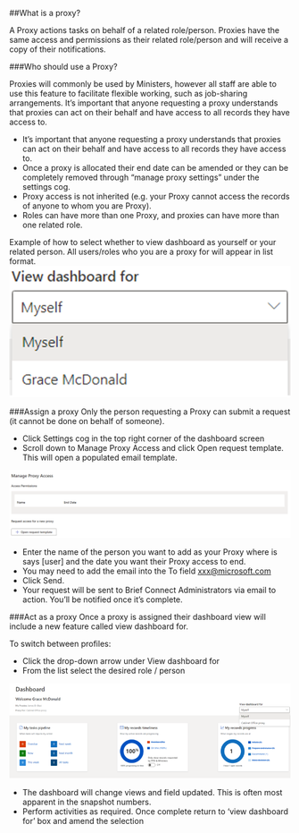 ##What is a proxy?

A Proxy actions tasks on behalf of a related role/person. Proxies have the same access and permissions as their related role/person and will receive a copy of their notifications. 

###Who should use a Proxy?

Proxies will commonly be used by Ministers, however all staff are able to use this feature to facilitate flexible working, such as job-sharing arrangements. 
It’s important that anyone requesting a proxy understands that proxies can act on their behalf and have access to all records they have access to.  

- It’s important that anyone requesting a proxy understands that proxies can act on their behalf and have access to all records they have access to. 
- Once a proxy is allocated their end date can be amended or they can be completely removed through “manage proxy settings” under the settings cog.
- Proxy access is not inherited (e.g. your Proxy cannot access the records of anyone to whom you are Proxy). 
- Roles can have more than one Proxy, and proxies can have more than one related role. 

Example of how to select whether to view dashboard as yourself or your related person. All users/roles who you are a proxy for will appear in list format.
![image.png](.attachments/image-aaa3d331-e037-4e02-9758-02716bfbcfc5.png)


###Assign a proxy
Only the person requesting a Proxy can submit a request (it cannot be done on behalf of someone). 

- Click Settings cog in the top right corner of the dashboard screen
- Scroll down to Manage Proxy Access and click Open request template. This will open a populated email template. 

![image.png](.attachments/image-b36cbd66-9a3d-499d-945a-2ed90c45eb6e.png)
- Enter the name of the person you want to add as your Proxy where is says [user] and the date you want their Proxy access to end. 
- You may need to add the email into the To field xxx@microsoft.com
- Click Send.
- Your request will be sent to Brief Connect Administrators via email to action. You’ll be notified once it’s complete. 

###Act as a proxy
Once a proxy is assigned their dashboard view will include a new feature called view dashboard for. 

To switch between profiles:
- Click the drop-down arrow under View dashboard for
- From the list select the desired role / person

![image.png](.attachments/image-442913fc-1429-40df-b4bb-56624eac8473.png)
- The dashboard will change views and field updated. This is often most apparent in the snapshot numbers.
- Perform activities as required. Once complete return to ‘view dashboard for’ box and amend the selection
